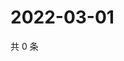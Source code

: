 # 2022-03-01

共 0 条

<!-- BEGIN WEIBO -->
<!-- 最后更新时间 Tue Mar 01 2022 06:00:59 GMT+0800 (China Standard Time) -->

<!-- END WEIBO -->
